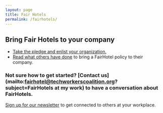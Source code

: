 ```yaml
---
layout: page
title: Fair Hotels
permalink: /fairhotels/
---
```


## Bring Fair Hotels to your company

- [Take the pledge and enlist your organization.](http://www.fairhotel.org/sign-fairhotel-partner)
- [Read what others have done](https://medium.com/@pagepant/consumer-power-in-the-trump-era-tech-hotel-workers-united-b612548a7336) to bring a FairHotel policy to their company.


### Not sure how to get started? [Contact us](mailto:fairhotel@techworkerscoalition.org?subject=FairHotels at my work) to have a conversation about FairHotels.

[Sign up for our newsletter](http://techworkerscoalition.us11.list-manage.com/subscribe?u=194e57c175176cfd13007a197&id=7cb85d276a) to get connected to others at your workplace.
